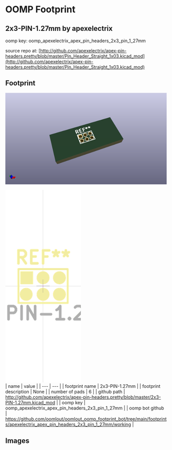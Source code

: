 # OOMP Footprint  
## 2x3-PIN-1.27mm  by apexelectrix  
  
oomp key: oomp_apexelectrix_apex_pin_headers_2x3_pin_1_27mm  
  
source repo at: [http://github.com/apexelectrix/apex-pin-headers.pretty/blob/master/Pin_Header_Straight_1x03.kicad_mod](http://github.com/apexelectrix/apex-pin-headers.pretty/blob/master/Pin_Header_Straight_1x03.kicad_mod)  
## Footprint  
  
[![working_kicad_pcb_3d.png](working_kicad_pcb_3d_600.png)](working_kicad_pcb_3d.png)  
  
[![working.png](working_600.png)](working.png)  
| name | value | 
| --- | --- | 
| footprint name | 2x3-PIN-1.27mm | 
| footprint description | None | 
| number of pads | 6 | 
| github path | http://github.com/apexelectrix/apex-pin-headers.pretty/blob/master/2x3-PIN-1.27mm.kicad_mod | 
| oomp key | oomp_apexelectrix_apex_pin_headers_2x3_pin_1_27mm | 
| oomp bot github | https://github.com/oomlout/oomlout_oomp_footprint_bot/tree/main/footprints/apexelectrix_apex_pin_headers_2x3_pin_1_27mm/working | 
## Images  
